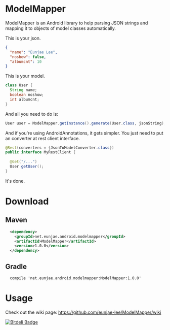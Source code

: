 ModelMapper
===========

ModelMapper is an Android library to help parsing JSON strings and mapping it to objects of model classes automatically.

This is your json.
```json
{
  "name": "Eunjae Lee",
  "noshow": false,
  "albumcnt": 10
}

```

This is your model.

```java
class User {
  String name;
  boolean noshow;
  int albumcnt;
}
```

And all you need to do is:

```java
User user = ModelMapper.getInstance().generate(User.class, jsonString);
```

And if you're using AndroidAnnotations, it gets simpler. You just need to put an converter at rest client interface.

```java
@Rest(converters = {JsonToModelConverter.class})
public interface MyRestClient {
 
  @Get("/...")
  User getUser();
}
```

It's done.

# Download

## Maven

```xml
  <dependency>
    <groupId>net.eunjae.android.modelmapper</groupId>
    <artifactId>ModelMapper</artifactId>
    <version>1.0.0</version>
  </dependency>
```
## Gradle

```
  compile 'net.eunjae.android.modelmapper:ModelMapper:1.0.0'
```

# Usage

Check out the wiki page: https://github.com/eunjae-lee/ModelMapper/wiki


[![Bitdeli Badge](https://d2weczhvl823v0.cloudfront.net/eunjae-lee/modelmapper/trend.png)](https://bitdeli.com/free "Bitdeli Badge")

